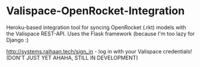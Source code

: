 # Valispace-OpenRocket-Integration
Heroku-based integration tool for syncing OpenRocket (.rkt) models with the Valispace REST-API. Uses the Flask framework (because I'm too lazy for Django :)

http://systems.raihaan.tech/sign_in - log in with your Valispace credentials! (DON'T JUST YET AHAHA, STILL IN DEVELOPMENT)